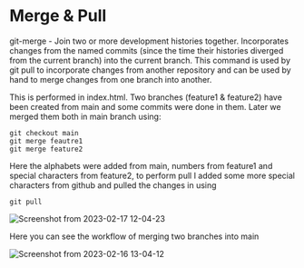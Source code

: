# Merge & Pull
git-merge - Join two or more development histories together. Incorporates changes from the named commits (since the time their histories diverged from the current branch) into the current branch. This command is used by git pull to incorporate changes from another repository and can be used by hand to merge changes from one branch into another.

This is performed in index.html. Two branches (feature1 & feature2) have been created from main and some commits were done in them. Later we merged them both in main branch using:
```
git checkout main
git merge feautre1
git merge feature2
```
Here the alphabets were added from main, numbers from feature1 and special characters from feature2, to perform pull I added some more special characters from github and pulled the changes in using
```
git pull
```
![Screenshot from 2023-02-17 12-04-23](https://user-images.githubusercontent.com/124878757/219596259-18d960ef-40c4-4392-89ef-eecd934136c5.jpg)

Here you can see the workflow of merging two branches into main

![Screenshot from 2023-02-16 13-04-12](https://user-images.githubusercontent.com/124878757/219596198-9f96f65b-99ca-48c5-a72b-477fc178d7bb.png)

